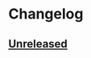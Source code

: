 # Changelog

## [Unreleased]

[unreleased]: https://github.com/akrade/dantetaylor.com/compare/v0.1.1...HEAD

